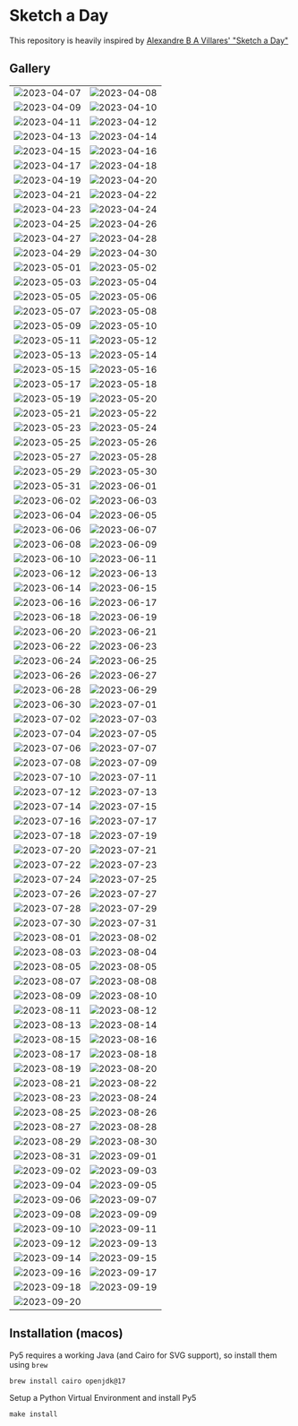 # Sketch a Day

This repository is heavily inspired by [Alexandre B A Villares' "Sketch a Day"](https://abav.lugaralgum.com/sketch-a-day/)


## Gallery

| | |
| -- | -- |
| ![2023-04-07](./images/2023-04-07.jpg "Divergente") | ![2023-04-08](./images/2023-04-08.jpg "Ensaio sobre π: 1") |
| ![2023-04-09](./images/2023-04-09.jpg "Ensaio sobre π: 2") | ![2023-04-10](./images/2023-04-10.jpg "Ensaio sobre π: 3") |
| ![2023-04-11](./images/2023-04-11.jpg "Ensaio sobre π: 4") | ![2023-04-12](./images/2023-04-12.jpg "Espiral de Ulam") |
| ![2023-04-13](./images/2023-04-13.jpg "Espiral de Ulam v2") | ![2023-04-14](./images/2023-04-14.jpg "Bandeirolas 1") |
| ![2023-04-15](./images/2023-04-15.gif "Bandeirolas 2") | ![2023-04-16](./images/2023-04-16.gif "Bandeirolas 3") |
| ![2023-04-17](./images/2023-04-17.jpg "Elipses Florais 1") | ![2023-04-18](./images/2023-04-18.jpg "Elipses Florais 2") |
| ![2023-04-19](./images/2023-04-19.gif "Tempestade de Números 1") | ![2023-04-20](./images/2023-04-20.png "Circulares 1")|
| ![2023-04-21](./images/2023-04-21.png "Espaçobolha") | ![2023-04-22](./images/2023-04-22.png "Cuore") |
| ![2023-04-23](./images/2023-04-23.png "Crowded Cuore") | ![2023-04-24](./images/2023-04-24.png "Força") |
| ![2023-04-25](./images/2023-04-25.png "Mandala") | ![2023-04-26](./images/2023-04-26.png "World Plone Day") |
| ![2023-04-27](./images/2023-04-27.png "Padrão") | ![2023-04-28](./images/2023-04-28.gif "Pulmão") |
| ![2023-04-29](./images/2023-04-29.png "Ladrilhos") | ![2023-04-30](./images/2023-04-30.png "Ladrilhos (Athos Bulcão)") |
| ![2023-05-01](./images/2023-05-01.gif "Pulmão 2") | ![2023-05-02](./images/2023-05-02.png "Fluxo de cores") |
| ![2023-05-03](./images/2023-05-03.gif "Fluxo de cores 2") | ![2023-05-04](./images/2023-05-04.png "Fluxo de cores 3") |
| ![2023-05-05](./images/2023-05-05.png "Ladrilhos 2") | ![2023-05-06](./images/2023-05-06.gif "Estudo sobre Polígonos")  |
| ![2023-05-07](./images/2023-05-07.gif "Ladrilhos 3") | ![2023-05-08](./images/2023-05-08.png "Nostalgia") |
| ![2023-05-09](./images/2023-05-09.png "Ladrilhos 4") | ![2023-05-10](./images/2023-05-10.png "Ladrilhos 5") |
| ![2023-05-11](./images/2023-05-11.png "Circuitos 1") | ![2023-05-12](./images/2023-05-12.png "Borrões") |
| ![2023-05-13](./images/2023-05-13.png "Barquinhos") | ![2023-05-14](./images/2023-05-14.png "Nostalgia 2") |
| ![2023-05-15](./images/2023-05-15.gif "Estudo sobre Geometria") | ![2023-05-16](./images/2023-05-16.gif "Strange New Worlds 🖖🏽") |
| ![2023-05-17](./images/2023-05-17.png "Estudo sobre Geometria 2") | ![2023-05-18](./images/2023-05-18.png "Estudo sobre Geometria 3") |
| ![2023-05-19](./images/2023-05-19.png "Estudo sobre Geometria 4") | ![2023-05-20](./images/2023-05-20.png "Estudo sobre Geometria 5") |
| ![2023-05-21](./images/2023-05-21.png "Estudo sobre Geometria 6") | ![2023-05-22](./images/2023-05-22.gif "Estudo sobre Geometria 7") |
| ![2023-05-23](./images/2023-05-23.gif "Crescimento") | ![2023-05-24](./images/2023-05-24.gif "Cubo") |
| ![2023-05-25](./images/2023-05-25.png "Espetos") | ![2023-05-26](./images/2023-05-26.gif "Esfera") |
| ![2023-05-27](./images/2023-05-27.png "Espetos 2") | ![2023-05-28](./images/2023-05-28.png "Centralidade") |
| ![2023-05-29](./images/2023-05-29.png "Centralidade 2") | ![2023-05-30](./images/2023-05-30.png "Abstrato") |
| ![2023-05-31](./images/2023-05-31.png "Abstrato 2") | ![2023-06-01](./images/2023-06-01.png "Hexagonos") |
| ![2023-06-02](./images/2023-06-02.png "Hexagonos 2") |  ![2023-06-03](./images/2023-06-03.png "Hexagonos 3")  |
| ![2023-06-04](./images/2023-06-04.png "\(Hex\|Oct\)agonos") | ![2023-06-05](./images/2023-06-05.png "\(Hex\|Oct\)agonos 2") |
| ![2023-06-06](./images/2023-06-06.png "Nostalgia 3") | ![2023-06-07](./images/2023-06-07.png "\(Hex\|Oct\)agonos 3") |
| ![2023-06-08](./images/2023-06-08.png "\(Hex\|Oct\)agonos 4") | ![2023-06-09](./images/2023-06-09.png "Abstrato 3") |
| ![2023-06-10](./images/2023-06-10.png "Abstrato 4") | ![2023-06-11](./images/2023-06-11.png "Estudo sobre Polígonos")  |
| ![2023-06-12](./images/2023-06-12.gif "Dia da Namorada") | ![2023-06-13](./images/2023-06-13.png "Padrões")  |
| ![2023-06-14](./images/2023-06-14.png "Padrões 2")  | ![2023-06-15](./images/2023-06-15.png "Padrões 3") |
| ![2023-06-16](./images/2023-06-16.png "Padrões 4")  | ![2023-06-17](./images/2023-06-17.png "Padrões 5") |
| ![2023-06-18](./images/2023-06-18.png "Padrões 6")  | ![2023-06-19](./images/2023-06-19.png "\(Hex\|Oct\)agonos 5")  |
| ![2023-06-20](./images/2023-06-20.png "Octagonos")  | ![2023-06-21](./images/2023-06-21.png "DiraCom") |
| ![2023-06-22](./images/2023-06-22.png "Octagonos 2")  | ![2023-06-23](./images/2023-06-23.png "Octagonos 3") |
| ![2023-06-24](./images/2023-06-24.png "Octagonos 4")  | ![2023-06-25](./images/2023-06-25.png "Octagonos 5") |
| ![2023-06-26](./images/2023-06-26.png "Hexagonos 4")  | ![2023-06-27](./images/2023-06-27.png "Hexagonos 5") |
| ![2023-06-28](./images/2023-06-28.png "Hexagonos 6") | ![2023-06-29](./images/2023-06-29.png "Hexagonos 7") |
| ![2023-06-30](./images/2023-06-30.png "Octagonos 6") | ![2023-07-01](./images/2023-07-01.png "Octagonos 7") |
| ![2023-07-02](./images/2023-07-02.png "Octagonos 8") | ![2023-07-03](./images/2023-07-03.png "Quadrados 1") |
| ![2023-07-04](./images/2023-07-04.png "Quadrados 2") | ![2023-07-05](./images/2023-07-05.png "Quadrados 3") |
| ![2023-07-06](./images/2023-07-06.png "Quadrados 3") | ![2023-07-07](./images/2023-07-07.png "Quadrados 4") |
| ![2023-07-08](./images/2023-07-08.png "Quadrados 4") | ![2023-07-09](./images/2023-07-09.png "9 de Julio 🇦🇷") |
| ![2023-07-10](./images/2023-07-10.png "Selfie") | ![2023-07-11](./images/2023-07-11.png "Rotações") |
| ![2023-07-12](./images/2023-07-12.png "Rotações 2") | ![2023-07-13](./images/2023-07-13.png "Ladrilhos Laranjas") |
| ![2023-07-14](./images/2023-07-14.png "Ladrilhos Compostos") | ![2023-07-15](./images/2023-07-15.png "Ladrilhos Compostos 2") |
| ![2023-07-16](./images/2023-07-16.png "Ladrilhos Compostos 3") | ![2023-07-17](./images/2023-07-17.png "Ladrilhos Compostos 4") |
| ![2023-07-18](./images/2023-07-18.png "Ladrilhos Compostos 5") | ![2023-07-19](./images/2023-07-19.png "Ladrilhos Compostos 6") |
| ![2023-07-20](./images/2023-07-20.png "Ladrilhos Retrô") | ![2023-07-21](./images/2023-07-21.png "Concentricos") |
| ![2023-07-22](./images/2023-07-22.png "Concentricos 2") | ![2023-07-23](./images/2023-07-23.png "Concentricos 3") |
| ![2023-07-24](./images/2023-07-24.png "Concentricos 4") | ![2023-07-25](./images/2023-07-25.png "Concentricos 5") |
| ![2023-07-26](./images/2023-07-26.png "Concentricos 6") | ![2023-07-27](./images/2023-07-27.png "Concentricos 7") |
| ![2023-07-28](./images/2023-07-28.png "Erros e Acerto") | ![2023-07-29](./images/2023-07-29.png "Padrão Geométrico") |
| ![2023-07-30](./images/2023-07-30.png "Polígonos complexos") | ![2023-07-31](./images/2023-07-31.png "Triângulos") |
| ![2023-08-01](./images/2023-08-01.png "Octagonos Redux") | ![2023-08-02](./images/2023-08-02.gif "Rotações") |
| ![2023-08-03](./images/2023-08-03.gif "Crescimento") | ![2023-08-04](./images/2023-08-04.gif "Crescimento 2") |
| ![2023-08-05](./images/2023-08-05.png "Grades") | ![2023-08-05](./images/2023-08-06.png "Grades 2") |
| ![2023-08-07](./images/2023-08-07.png "Grades 3") | ![2023-08-08](./images/2023-08-08.png "Grades 4") |
| ![2023-08-09](./images/2023-08-09.png "Grades 5") | ![2023-08-10](./images/2023-08-10.png "Noise") |
| ![2023-08-11](./images/2023-08-11.png "Noise 2") | ![2023-08-12](./images/2023-08-12.png "Ruído Verde") |
| ![2023-08-13](./images/2023-08-13.png "Ruído Azul") | ![2023-08-14](./images/2023-08-14.png "Ruído Pastel") |
| ![2023-08-15](./images/2023-08-15.png "Esfera com ruídos") | ![2023-08-16](./images/2023-08-16.png "Mais triângulos") |
| ![2023-08-17](./images/2023-08-17.png "Mais triângulos 2") | ![2023-08-18](./images/2023-08-18.png "Toalha de Mesa") |
| ![2023-08-19](./images/2023-08-19.png "Toalha de Mesa 2") | ![2023-08-20](./images/2023-08-20.png "Camadas") |
| ![2023-08-21](./images/2023-08-21.png "Camadas 2") | ![2023-08-22](./images/2023-08-22.png "Circulos") |
| ![2023-08-23](./images/2023-08-23.png "Circulos 2") | ![2023-08-24](./images/2023-08-24.png "Circulos 3") |
| ![2023-08-25](./images/2023-08-25.png "Circulos 4") | ![2023-08-26](./images/2023-08-26.png "Circulos 5") |
| ![2023-08-27](./images/2023-08-27.png "Circulos 6") | ![2023-08-28](./images/2023-08-28.png "Circulos 7") |
| ![2023-08-29](./images/2023-08-29.png "Circulos 8") | ![2023-08-30](./images/2023-08-30.png "Grade Eliptica")|
| ![2023-08-31](./images/2023-08-31.png "Borrões") | ![2023-09-01](./images/2023-09-01.png "Borrões 2") |
| ![2023-09-02](./images/2023-09-02.png "Dois Terços") | ![2023-09-03](./images/2023-09-03.png "Dois Terços de Decágono") |
| ![2023-09-04](./images/2023-09-04.png "Dois Terços de Heptágono") | ![2023-09-05](./images/2023-09-05.png "Ondas")  |
| ![2023-09-06](./images/2023-09-06.png "Ondas 2")  | ![2023-09-07](./images/2023-09-07.png "Ondas 3") |
| ![2023-09-08](./images/2023-09-08.png "Ondas 4")  | ![2023-09-09](./images/2023-09-09.png "Ondas 5") |
| ![2023-09-10](./images/2023-09-10.png "Ondas 6")  | ![2023-09-11](./images/2023-09-11.png "Ruído") |
| ![2023-09-12](./images/2023-09-12.png "Ruído 2") | ![2023-09-13](./images/2023-09-13.png "Composições de Setembro") |
| ![2023-09-14](./images/2023-09-14.png "Sunset") | ![2023-09-15](./images/2023-09-15.png "Fitinhas") |
| ![2023-09-16](./images/2023-09-16.png "Salvador") | ![2023-09-17](./images/2023-09-17.png "Salvador 2") |
| ![2023-09-18](./images/2023-09-18.png "Salvador 3") | ![2023-09-19](./images/2023-09-19.png "Salvador 4") |
| ![2023-09-20](./images/2023-09-20.png "Fitinhas 2") | |

## Installation (macos)

Py5 requires a working Java (and Cairo for SVG support), so install them using `brew`

```shell
brew install cairo openjdk@17
```

Setup a Python Virtual Environment and install Py5

```shell
make install
```
